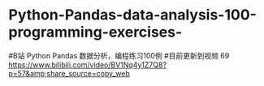 # Python-Pandas-data-analysis-100-programming-exercises-
#B站 Python Pandas 数据分析，编程练习100例
#目前更新到视频 69
https://www.bilibili.com/video/BV1Nq4y1Z7Q8?p=57&amp;share_source=copy_web
